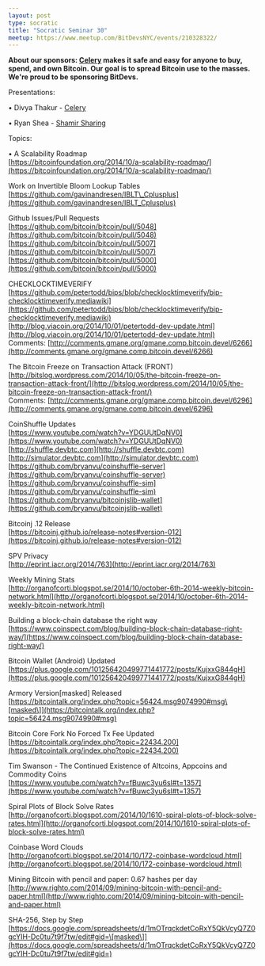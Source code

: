```yaml
---
layout: post
type: socratic
title: "Socratic Seminar 30"
meetup: https://www.meetup.com/BitDevsNYC/events/210328322/
---
```


**About our sponsors: [Celery](http://gocelery.com/) makes it safe and easy for anyone to buy, spend, and own Bitcoin. Our goal is to spread Bitcoin use to the masses. We're proud to be sponsoring BitDevs.**

Presentations:

• Divya Thakur - [Celery](http://gocelery.com/)

• Ryan Shea - [Shamir Sharing](https://github.com/onenameio/secret-sharing)

Topics:

• A Scalability Roadmap  
[](https://bitcoinfoundation.org/2014/10/a-scalability-roadmap/)[https://bitcoinfoundation.org/2014/10/a-scalability-roadmap/](https://bitcoinfoundation.org/2014/10/a-scalability-roadmap/)

Work on Invertible Bloom Lookup Tables  
[](https://github.com/gavinandresen/IBLT_Cplusplus)[https://github.com/gavinandresen/IBLT\_Cplusplus](https://github.com/gavinandresen/IBLT_Cplusplus)

Github Issues/Pull Requests  
[](https://github.com/bitcoin/bitcoin/pull/5048)[https://github.com/bitcoin/bitcoin/pull/5048](https://github.com/bitcoin/bitcoin/pull/5048)  
[](https://github.com/bitcoin/bitcoin/pull/5007)[https://github.com/bitcoin/bitcoin/pull/5007](https://github.com/bitcoin/bitcoin/pull/5007)  
[](https://github.com/bitcoin/bitcoin/pull/5000)[https://github.com/bitcoin/bitcoin/pull/5000](https://github.com/bitcoin/bitcoin/pull/5000)

CHECKLOCKTIMEVERIFY  
[](https://github.com/petertodd/bips/blob/checklocktimeverify/bip-checklocktimeverify.mediawiki)[https://github.com/petertodd/bips/blob/checklocktimeverify/bip-checklocktimeverify.mediawiki](https://github.com/petertodd/bips/blob/checklocktimeverify/bip-checklocktimeverify.mediawiki)  
[](http://blog.viacoin.org/2014/10/01/petertodd-dev-update.html)[http://blog.viacoin.org/2014/10/01/petertodd-dev-update.html](http://blog.viacoin.org/2014/10/01/petertodd-dev-update.html)  
Comments: [](http://comments.gmane.org/gmane.comp.bitcoin.devel/6266)[http://comments.gmane.org/gmane.comp.bitcoin.devel/6266](http://comments.gmane.org/gmane.comp.bitcoin.devel/6266)

The Bitcoin Freeze on Transaction Attack (FRONT)  
[](http://bitslog.wordpress.com/2014/10/05/the-bitcoin-freeze-on-transaction-attack-front/)[http://bitslog.wordpress.com/2014/10/05/the-bitcoin-freeze-on-transaction-attack-front/](http://bitslog.wordpress.com/2014/10/05/the-bitcoin-freeze-on-transaction-attack-front/)  
Comments: [](http://comments.gmane.org/gmane.comp.bitcoin.devel/6296)[http://comments.gmane.org/gmane.comp.bitcoin.devel/6296](http://comments.gmane.org/gmane.comp.bitcoin.devel/6296)

CoinShuffle Updates  
[](https://www.youtube.com/watch?v=YDGUUtDqNV0)[https://www.youtube.com/watch?v=YDGUUtDqNV0](https://www.youtube.com/watch?v=YDGUUtDqNV0)  
[](http://shuffle.devbtc.com)[http://shuffle.devbtc.com](http://shuffle.devbtc.com)  
[](http://simulator.devbtc.com)[http://simulator.devbtc.com](http://simulator.devbtc.com)  
[](https://github.com/bryanvu/coinshuffle-server)[https://github.com/bryanvu/coinshuffle-server](https://github.com/bryanvu/coinshuffle-server)  
[](https://github.com/bryanvu/coinshuffle-sim)[https://github.com/bryanvu/coinshuffle-sim](https://github.com/bryanvu/coinshuffle-sim)  
[](https://github.com/bryanvu/bitcoinjslib-wallet)[https://github.com/bryanvu/bitcoinjslib-wallet](https://github.com/bryanvu/bitcoinjslib-wallet)

Bitcoinj .12 Release  
[](https://bitcoinj.github.io/release-notes#version-012)[https://bitcoinj.github.io/release-notes#version-012](https://bitcoinj.github.io/release-notes#version-012)

SPV Privacy  
[](http://eprint.iacr.org/2014/763)[http://eprint.iacr.org/2014/763](http://eprint.iacr.org/2014/763)

Weekly Mining Stats  
[](http://organofcorti.blogspot.se/2014/10/october-6th-2014-weekly-bitcoin-network.html)[http://organofcorti.blogspot.se/2014/10/october-6th-2014-weekly-bitcoin-network.html](http://organofcorti.blogspot.se/2014/10/october-6th-2014-weekly-bitcoin-network.html)

Building a block-chain database the right way  
[](https://www.coinspect.com/blog/building-block-chain-database-right-way/)[https://www.coinspect.com/blog/building-block-chain-database-right-way/](https://www.coinspect.com/blog/building-block-chain-database-right-way/)

Bitcoin Wallet (Android) Updated  
[](https://plus.google.com/101256420499771441772/posts/KujxxG844gH)[https://plus.google.com/101256420499771441772/posts/KujxxG844gH](https://plus.google.com/101256420499771441772/posts/KujxxG844gH)

Armory Version\[masked\] Released  
[](https://bitcointalk.org/index.php?topic=56424.msg9074990#msg)[https://bitcointalk.org/index.php?topic=56424.msg9074990#msg\[masked\]](https://bitcointalk.org/index.php?topic=56424.msg9074990#msg)

Bitcoin Core Fork No Forced Tx Fee Updated  
[](https://bitcointalk.org/index.php?topic=22434.200)[https://bitcointalk.org/index.php?topic=22434.200](https://bitcointalk.org/index.php?topic=22434.200)

Tim Swanson - The Continued Existence of Altcoins, Appcoins and Commodity Coins  
[](https://www.youtube.com/watch?v=fBuwc3yu6sI#t=1357)[https://www.youtube.com/watch?v=fBuwc3yu6sI#t=1357](https://www.youtube.com/watch?v=fBuwc3yu6sI#t=1357)

Spiral Plots of Block Solve Rates  
[](http://organofcorti.blogspot.com/2014/10/1610-spiral-plots-of-block-solve-rates.html)[http://organofcorti.blogspot.com/2014/10/1610-spiral-plots-of-block-solve-rates.html](http://organofcorti.blogspot.com/2014/10/1610-spiral-plots-of-block-solve-rates.html)

Coinbase Word Clouds  
[](http://organofcorti.blogspot.se/2014/10/172-coinbase-wordcloud.html)[http://organofcorti.blogspot.se/2014/10/172-coinbase-wordcloud.html](http://organofcorti.blogspot.se/2014/10/172-coinbase-wordcloud.html)

Mining Bitcoin with pencil and paper: 0.67 hashes per day  
[](http://www.righto.com/2014/09/mining-bitcoin-with-pencil-and-paper.html)[http://www.righto.com/2014/09/mining-bitcoin-with-pencil-and-paper.html](http://www.righto.com/2014/09/mining-bitcoin-with-pencil-and-paper.html)

SHA-256, Step by Step  
[](https://docs.google.com/spreadsheets/d/1mOTrqckdetCoRxY5QkVcyQ7Z0gcYIH-Dc0tu7t9f7tw/edit#gid=)[https://docs.google.com/spreadsheets/d/1mOTrqckdetCoRxY5QkVcyQ7Z0gcYIH-Dc0tu7t9f7tw/edit#gid=\[masked\]](https://docs.google.com/spreadsheets/d/1mOTrqckdetCoRxY5QkVcyQ7Z0gcYIH-Dc0tu7t9f7tw/edit#gid=)
